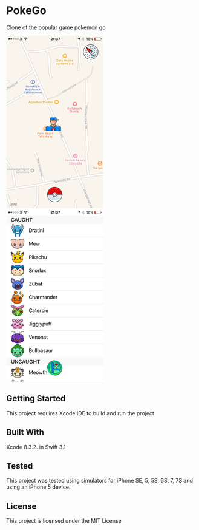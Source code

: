 # PokeGo
Clone of the popular game pokemon go

![alt tag](https://github.com/alexkeaveney/PokeGo/blob/master/poke1.png)
![alt tag](https://github.com/alexkeaveney/PokeGo/blob/master/poke2.png)

## Getting Started

This project requires Xcode IDE to build and run the project

## Built With

Xcode 8.3.2. in Swift 3.1

## Tested 

This project was tested using simulators for iPhone SE, 5, 5S, 6S, 7, 7S and using an iPhone 5 device.

## License

This project is licensed under the MIT License
